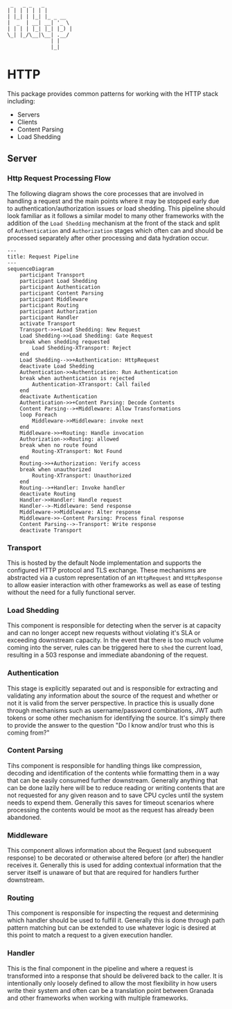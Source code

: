 ```
 _   _ _   _
| | | | | | |
| |_| | |_| |_ _ __
|  _  | __| __| '_ \
| | | | |_| |_| |_) |
\_| |_/\__|\__| .__/
              | |
              |_|
```

# HTTP

This package provides common patterns for working with the HTTP stack including:

- Servers
- Clients
- Content Parsing
- Load Shedding

## Server

### Http Request Processing Flow

The following diagram shows the core processes that are involved in handling a request and the main points where it may be stopped early due to authentication/authorization issues or load shedding. This pipeline should look familiar as it follows a similar model to many other frameworks with the addition of the `Load Shedding` mechanism at the front of the stack and split of `Authentication` and `Authorization` stages which often can and should be processed separately after other processing and data hydration occur.

```mermaid
---
title: Request Pipeline
---
sequenceDiagram
    participant Transport
    participant Load Shedding
    participant Authentication
    participant Content Parsing
    participant Middleware
    participant Routing
    participant Authorization
    participant Handler
    activate Transport
    Transport->>+Load Shedding: New Request
    Load Shedding->>Load Shedding: Gate Request
    break when shedding requested
        Load Shedding-XTransport: Reject
    end
    Load Shedding-->>+Authentication: HttpRequest
    deactivate Load Shedding
    Authentication->>Authentication: Run Authentication
    break when authentication is rejected
        Authentication-XTransport: Call failed
    end
    deactivate Authentication
    Authentication->>+Content Parsing: Decode Contents
    Content Parsing-->+Middleware: Allow Transformations
    loop Foreach
        Middleware->>Middleware: invoke next
    end
    Middleware->>+Routing: Handle invocation
    Authorization->>Routing: allowed
    break when no route found
        Routing-XTransport: Not Found
    end
    Routing->>+Authorization: Verify access
    break when unauthorized
        Routing-XTransport: Unauthorized
    end
    Routing-->+Handler: Invoke handler
    deactivate Routing
    Handler->>Handler: Handle request
    Handler-->-Middleware: Send response
    Middleware->>Middleware: Alter response
    Middleware->>-Content Parsing: Process final response
    Content Parsing-->-Transport: Write response
    deactivate Transport
```

### Transport

This is hosted by the default Node implementation and supports the configured HTTP protocol and TLS exchange. These mechanisms are abstracted via a custom representation of an `HttpRequest` and `HttpResponse` to allow easier interaction with other frameworks as well as ease of testing without the need for a fully functional server.

### Load Shedding

This component is responsible for detecting when the server is at capacity and can no longer accept new requests without violating it's SLA or exceeding downstream capacity. In the event that there is too much volume coming into the server, rules can be triggered here to `shed` the current load, resulting in a 503 response and immediate abandoning of the request.

### Authentication

This stage is explicitly separated out and is responsible for extracting and validating any information about the source of the request and whether or not it is valid from the server perspective. In practice this is usually done through mechanisms such as username/password combinations, JWT auth tokens or some other mechanism for identifying the source. It's simply there to provide the answer to the question "Do I know and/or trust who this is coming from?"

### Content Parsing

Tihs component is responsible for handling things like compression, decoding and identification of the contents whlie formatting them in a way that can be easily consumed further downstream. Generally anything that can be done lazily here will be to reduce reading or writing contents that are not requested for any given reason and to save CPU cycles until the system needs to expend them. Generally this saves for timeout scenarios where processing the contents would be moot as the request has already been abandoned.

### Middleware

This component allows information about the Request (and subsequent response) to be decorated or otherwise altered before (or after) the handler receives it. Generally this is used for adding contextual information that the server itself is unaware of but that are required for handlers further downstream.

### Routing

This component is responsible for inspecting the request and determining which handler should be used to fulfill it. Generally this is done through path pattern matching but can be extended to use whatever logic is desired at this point to match a request to a given execution handler.

### Handler

This is the final component in the pipeline and where a request is transformed into a response that should be delivered back to the caller. It is intentionally only loosely defined to allow the most flexibility in how users write their system and often can be a translation point between Granada and other frameworks when working with multiple frameworks.
